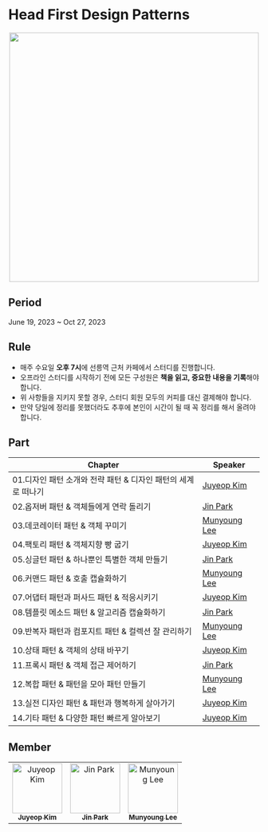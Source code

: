 # Head First Design Patterns
<p align="center">
<img height=500 src=https://github.com/Gong-Boo/head-first-design-patterns/assets/50200481/747fe310-7dba-434a-a92c-33f7214ddfa2 />
</p>

## Period
June 19, 2023 ~ Oct 27, 2023

## Rule
- 매주 수요일 **오후 7시**에 선릉역 근처 카페에서 스터디를 진행합니다.
- 오프라인 스터디를 시작하기 전에 모든 구성원은 **책을 읽고, 중요한 내용을 기록**해야 합니다.
- 위 사항들을 지키지 못할 경우, 스터디 회원 모두의 커피를 대신 결제해야 합니다.
- 만약 당일에 정리를 못했더라도 추후에 본인이 시간이 될 때 꼭 정리를 해서 올려야 합니다.

## Part
|Chapter|Speaker|
|---|---|
|01.디자인 패턴 소개와 전략 패턴 & 디자인 패턴의 세계로 떠나기|<a href="https://github.com/juyeop03">Juyeop Kim</a>|
|02.옵저버 패턴 & 객체들에게 연락 돌리기|<a href="https://github.com/ParkJin0318">Jin Park</a>|
|03.데코레이터 패턴 & 객체 꾸미기|<a href="https://github.com/munyoung03">Munyoung Lee</a>|
|04.팩토리 패턴 & 객체지향 빵 굽기|<a href="https://github.com/juyeop03">Juyeop Kim</a>|
|05.싱글턴 패턴 & 하나뿐인 특별한 객체 만들기|<a href="https://github.com/ParkJin0318">Jin Park</a>|
|06.커맨드 패턴 & 호출 캡슐화하기|<a href="https://github.com/munyoung03">Munyoung Lee</a>|
|07.어댑터 패턴과 퍼사드 패턴 & 적응시키기|<a href="https://github.com/juyeop03">Juyeop Kim</a>|
|08.템플릿 메소드 패턴 & 알고리즘 캡슐화하기|<a href="https://github.com/ParkJin0318">Jin Park</a>|
|09.반복자 패턴과 컴포지트 패턴 & 컬렉션 잘 관리하기|<a href="https://github.com/munyoung03">Munyoung Lee</a>|
|10.상태 패턴 & 객체의 상태 바꾸기|<a href="https://github.com/juyeop03">Juyeop Kim</a>|
|11.프록시 패턴 & 객체 접근 제어하기|<a href="https://github.com/ParkJin0318">Jin Park</a>|
|12.복합 패턴 & 패턴을 모아 패턴 만들기|<a href="https://github.com/munyoung03">Munyoung Lee</a>|
|13.실전 디자인 패턴 & 패턴과 행복하게 살아가기|<a href="https://github.com/juyeop03">Juyeop Kim</a>|
|14.기타 패턴 & 다양한 패턴 빠르게 알아보기|<a href="https://github.com/juyeop03">Juyeop Kim</a>|

## Member
<table>
  <tbody>
    <tr>
      <td align="center">
        <a href="https://github.com/juyeop03"><img src="https://avatars.githubusercontent.com/u/49600974?v=4" width="100px;" alt="Juyeop Kim"/>
        <br/>
        <sub><b>Juyeop Kim</b></sub>
        </a>
        <br/>
      </td>
      <td align="center">
        <a href="https://github.com/ParkJin0318"><img src="https://avatars.githubusercontent.com/u/50200481?v=4" width="100px;" alt="Jin Park"/>
        <br/>
        <sub><b>Jin Park</b></sub>
        </a>
        <br/>
      </td>
      <td align="center">
        <a href="https://github.com/munyoung03"><img src="https://avatars.githubusercontent.com/u/54434010?v=4" width="100px;" alt="Munyoung Lee"/>
        <br/>
        <sub><b>Munyoung Lee</b></sub>
        </a>
        <br/>
      </td>
    </tr>
  </tbody>
</table>

